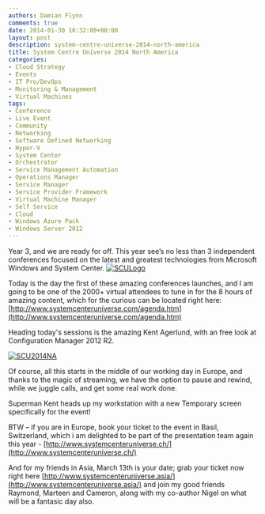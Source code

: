 ```yaml
---
authors: Damian Flynn
comments: true
date: 2014-01-30 16:32:00+00:00
layout: post
description: system-centre-universe-2014-north-america
title: System Centre Universe 2014 North America
categories:
- Cloud Strategy
- Events
- IT Pro/DevOps
- Monitoring & Management
- Virtual Machines
tags:
- Conference
- Live Event
- Community
- Networking
- Software Defined Networking
- Hyper-V 
- System Center
- Orchestrator
- Service Management Automation
- Operations Manager
- Service Manager
- Service Provider Framework
- Virtual Machine Manager
- Self Service
- Cloud
- Windows Azure Pack
- Windows Server 2012
---
```


Year 3, and we are ready for off. This year see’s no less than 3 independent conferences focused on the latest and greatest technologies from Microsoft Windows and System Center. [![SCULogo](/assets/posts/2014/02/SCULogo_thumb.png)](/assets/posts/2014/02/SCULogo.png)

Today is the day the first of these amazing conferences launches, and I am going to be one of the 2000+ virtual attendees to tune in for the 8 hours of amazing content, which for the curious can be located right here: [http://www.systemcenteruniverse.com/agenda.htm](http://www.systemcenteruniverse.com/agenda.htm)

Heading today's sessions is the amazing Kent Agerlund, with an free look at Configuration Manager 2012 R2. 

[![SCU2014NA](/assets/posts/2014/02/SCU2014NA_thumb.jpg)](/assets/posts/2014/02/SCU2014NA.jpg)

Of course, all this starts in the middle of our working day in Europe, and thanks to the magic of streaming, we have the option to pause and rewind, while we juggle calls, and get some real work done.

Superman Kent heads up my workstation with a new Temporary screen specifically for the event! 

BTW – if you are in Europe, book your ticket to the event in Basil, Switzerland, which i am delighted to be part of the presentation team again this year - [http://www.systemcenteruniverse.ch/](http://www.systemcenteruniverse.ch/)

And for my friends in Asia, March 13th is your date; grab your ticket now right here [http://www.systemcenteruniverse.asia/](http://www.systemcenteruniverse.asia/) and join my good friends Raymond, Marteen and Cameron, along with my co-author Nigel on what will be a fantasic day also.
